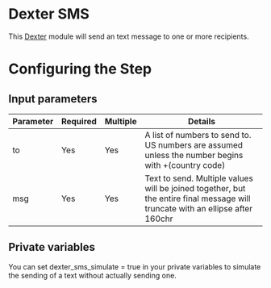 # Dexter SMS

This [Dexter](http://rundexter.com) module will send an text message to one or more recipients.

# Configuring the Step

## Input parameters

|Parameter|Required|Multiple|Details|
|---------|--------|--------|-------|
|to | Yes | Yes | A list of numbers to send to.  US numbers are assumed unless the number begins with +(country code) |
|msg | Yes | Yes | Text to send.  Multiple values will be joined together, but the entire final message will truncate with an ellipse after 160chr |

## Private variables

You can set dexter_sms_simulate = true in your private variables to simulate the sending of a text without actually sending one.
